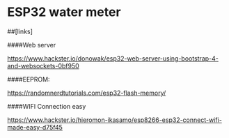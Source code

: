 # ESP32 water meter

##[links]

####Web server

https://www.hackster.io/donowak/esp32-web-server-using-bootstrap-4-and-websockets-0bf950

####EEPROM:

https://randomnerdtutorials.com/esp32-flash-memory/

####WIFI Connection easy

https://www.hackster.io/hieromon-ikasamo/esp8266-esp32-connect-wifi-made-easy-d75f45

